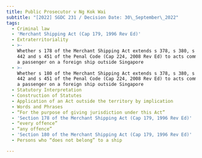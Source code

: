 ```yaml
---
title: Public Prosecutor v Ng Kok Wai
subtitle: "[2022] SGDC 231 / Decision Date: 30\_September\_2022"
tags:
  - Criminal law
  - 'Merchant Shipping Act (Cap 179, 1996 Rev Ed)'
  - Extraterritoriality
  - >-
    Whether s 178 of the Merchant Shipping Act extends s 378, s 380, s 441, s
    442 and s 451 of the Penal Code (Cap 224, 2008 Rev Ed) to acts committed by
    a passenger on a foreign ship outside Singapore
  - >-
    Whether s 180 of the Merchant Shipping Act extends s 378, s 380, s 441, s
    442 and s 451 of the Penal Code (Cap 224, 2008 Rev Ed) to acts committed by
    a passenger on a foreign ship outside Singapore
  - Statutory Interpretation
  - Construction of Statutes
  - Application of an Act outside the territory by implication
  - Words and Phrases
  - “For the purpose of giving jurisdiction under this Act”
  - 'Section 178 of the Merchant Shipping Act (Cap 179, 1996 Rev Ed)'
  - “every offence”
  - “any offence”
  - 'Section 180 of the Merchant Shipping Act (Cap 179, 1996 Rev Ed)'
  - Persons who “does not belong” to a ship

---
```

